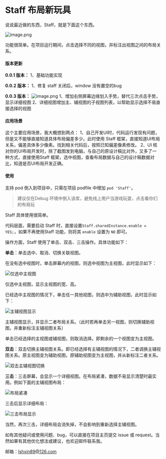 # Staff 布局新玩具

说说最近做的东西，Staff，就是下面这个东西。

![image.png](https://upload-images.jianshu.io/upload_images/312211-27d7c1ad75d663d1.png?imageMogr2/auto-orient/strip%7CimageView2/2/w/310)

功能很简单。在项目运行期间，点击选择不同的视图，并标注出视图之间的布局关系。

#### 版本更新
**0.0.1 版本：**
1、基础功能实现

**0.0.2 版本：**
1、修复 staff 关闭后，window 没有置空的bug

**0.0.3 版本：**
![image.png](https://upload-images.jianshu.io/upload_images/312211-402504eb1bdb0d74.png?imageMogr2/auto-orient/strip%7CimageView2/2/w/310)
1、增加右侧屏幕边缘划入手势，替代三次点击手势，显示详细视图
2、详细视图增加主、辅视图的子视图列表，以帮助显示选择不易直接选择的视图

#### 应用场景
这个主要应用场景，我大概想到两点：
1、自己开发UI时，代码运行发现有问题，但是又不能够直接知道具体布局偏差多少。此时使用 Staff 框架，直接知道UI布局关系，偏差具体多少像素。找到相关代码后，按照已知偏差像素修改。
2、UI 核对你的UI布局开发时，除了截图发到电脑，与自己的原设计稿比对外，又多了一种方式，直接使用Staff 框架，选中视图，查看布局数据与自己的设计稿数据对比，知道是否UI布局开发正确。

#### 使用
支持 pod 倒入到项目中，只需在项目 podfile 中增加 `pod 'Staff'`。

>建议仅在Debug 环境中倒入该库，避免线上用户当游戏玩耍，点击看你们的布局玩

Staff 具体使用很简单。

代码层面，需要启动 Staff 时，直接设置`Staff.sharedInstance.enable = YES;`，如果不再使用Staff 功能，则将其 `enable` 设置为 `NO` 即可。

操作方面，Staff 使用了单击、双击、三击操作。具体功能如下：

**单击**：单击选中、取消、切换关联视图。

在没有选中视图时，单击屏幕内的视图，则选中视图为主视图，此时显示如下：

![仅选中主视图](https://upload-images.jianshu.io/upload_images/312211-7c8b23ee1e98f27e.png?imageMogr2/auto-orient/strip%7CimageView2/2/w/1240)

仅选中主视图，显示主视图的宽、高。

已经选中主视图的情况下，单击任一其他视图，则选中为辅助视图，此时显示如下：

![主辅视图显示](https://upload-images.jianshu.io/upload_images/312211-f54269d66f21ec12.png?imageMogr2/auto-orient/strip%7CimageView2/2/w/1240)

主辅视图显示，并显示二者布局关系。（此时若再单击另一视图，则切换辅助视图，并重新标注主辅视图关系）

单击已经选择的主视图或辅视图，则取消选择。即剩余的一个视图变为主视图。

**双击**：双击切换主辅视图关系。即已经选择有主辅视图的情况下，二者调换主辅视图关系。原主视图变为辅助视图，原辅助视图变为主视图，并从新标注二者关系。

![双击主辅视图切换](https://upload-images.jianshu.io/upload_images/312211-11b0011bb87e3303.png?imageMogr2/auto-orient/strip%7CimageView2/2/w/1240)

**三击**：三击屏幕，会显示一个详细视图。在布局紧凑，数据不易显示清楚时最实用。例如下面的主辅视图布局：

![布局紧凑](https://upload-images.jianshu.io/upload_images/312211-947f0914a8a245b9.png?imageMogr2/auto-orient/strip%7CimageView2/2/w/620)

三击后显示详细布局：

![三击布局显示](https://upload-images.jianshu.io/upload_images/312211-cbcf499b27a9283a.png?imageMogr2/auto-orient/strip%7CimageView2/2/w/620)

当然，再次三击，详细布局会消失掉，不会影响到重新选择主辅视图。

如有其他疑问或使用问题、bug，可以直接在项目主页提交 issue 或 request。当然如果有其他优化想法或建议，也欢迎邮件联系我。

邮箱：lshxin89@126.com
